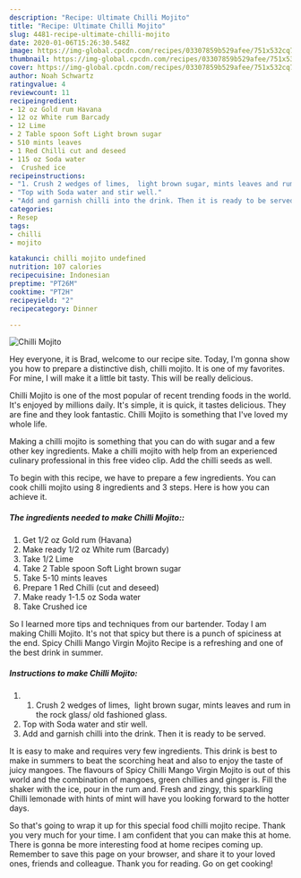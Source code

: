 ```yaml
---
description: "Recipe: Ultimate Chilli Mojito"
title: "Recipe: Ultimate Chilli Mojito"
slug: 4481-recipe-ultimate-chilli-mojito
date: 2020-01-06T15:26:30.548Z
image: https://img-global.cpcdn.com/recipes/03307859b529afee/751x532cq70/chilli-mojito-recipe-main-photo.jpg
thumbnail: https://img-global.cpcdn.com/recipes/03307859b529afee/751x532cq70/chilli-mojito-recipe-main-photo.jpg
cover: https://img-global.cpcdn.com/recipes/03307859b529afee/751x532cq70/chilli-mojito-recipe-main-photo.jpg
author: Noah Schwartz
ratingvalue: 4
reviewcount: 11
recipeingredient:
- 12 oz Gold rum Havana
- 12 oz White rum Barcady
- 12 Lime
- 2 Table spoon Soft Light brown sugar
- 510 mints leaves
- 1 Red Chilli cut and deseed
- 115 oz Soda water
-  Crushed ice
recipeinstructions:
- "1. Crush 2 wedges of limes,  light brown sugar, mints leaves and rum in the rock glass/ old fashioned glass."
- "Top with Soda water and stir well."
- "Add and garnish chilli into the drink. Then it is ready to be served."
categories:
- Resep
tags:
- chilli
- mojito

katakunci: chilli mojito undefined
nutrition: 107 calories
recipecuisine: Indonesian
preptime: "PT26M"
cooktime: "PT2H"
recipeyield: "2"
recipecategory: Dinner

---
```



![Chilli Mojito](https://img-global.cpcdn.com/recipes/03307859b529afee/751x532cq70/chilli-mojito-recipe-main-photo.jpg)

Hey everyone, it is Brad, welcome to our recipe site. Today, I'm gonna show you how to prepare a distinctive dish, chilli mojito. It is one of my favorites. For mine, I will make it a little bit tasty. This will be really delicious.

Chilli Mojito is one of the most popular of recent trending foods in the world. It's enjoyed by millions daily. It's simple, it is quick, it tastes delicious. They are fine and they look fantastic. Chilli Mojito is something that I've loved my whole life.

Making a chilli mojito is something that you can do with sugar and a few other key ingredients. Make a chilli mojito with help from an experienced culinary professional in this free video clip. Add the chilli seeds as well.


To begin with this recipe, we have to prepare a few ingredients. You can cook chilli mojito using 8 ingredients and 3 steps. Here is how you can achieve it.

##### The ingredients needed to make Chilli Mojito::

1. Get 1/2 oz Gold rum (Havana)
1. Make ready 1/2 oz White rum (Barcady)
1. Take 1/2 Lime
1. Take 2 Table spoon Soft Light brown sugar
1. Take 5-10 mints leaves
1. Prepare 1 Red Chilli (cut and deseed)
1. Make ready 1-1.5 oz Soda water
1. Take  Crushed ice


So I learned more tips and techniques from our bartender. Today I am making Chilli Mojito. It&#39;s not that spicy but there is a punch of spiciness at the end. Spicy Chilli Mango Virgin Mojito Recipe is a refreshing and one of the best drink in summer. 

##### Instructions to make Chilli Mojito:

1. 1. Crush 2 wedges of limes,  light brown sugar, mints leaves and rum in the rock glass/ old fashioned glass.
1. Top with Soda water and stir well.
1. Add and garnish chilli into the drink. Then it is ready to be served.


It is easy to make and requires very few ingredients. This drink is best to make in summers to beat the scorching heat and also to enjoy the taste of juicy mangoes. The flavours of Spicy Chilli Mango Virgin Mojito is out of this world and the combination of mangoes, green chillies and ginger is. Fill the shaker with the ice, pour in the rum and. Fresh and zingy, this sparkling Chilli lemonade with hints of mint will have you looking forward to the hotter days. 

So that's going to wrap it up for this special food chilli mojito recipe. Thank you very much for your time. I am confident that you can make this at home. There is gonna be more interesting food at home recipes coming up. Remember to save this page on your browser, and share it to your loved ones, friends and colleague. Thank you for reading. Go on get cooking!
